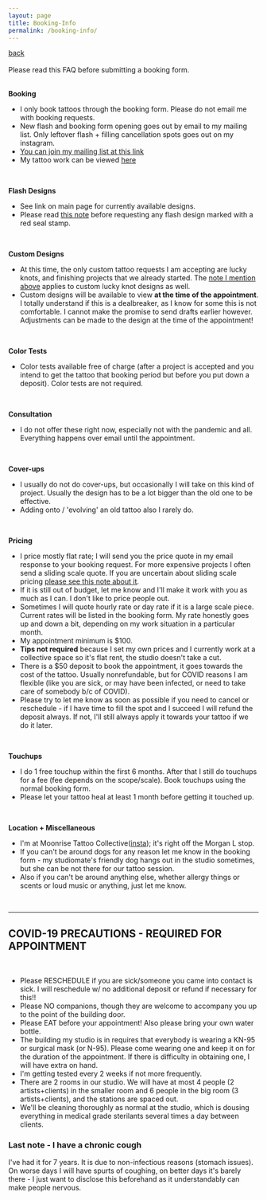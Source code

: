 ```yaml
---
layout: page
title: Booking-Info
permalink: /booking-info/
---
```

<a href="/">back</a>  
<br>
Please read this FAQ before submitting a booking form.  
<br>

**Booking**  
- I only book tattoos through the booking form. Please do not email me with booking requests.  
- New flash and booking form opening goes out by email to my mailing list.  Only leftover flash + filling cancellation spots goes out on my instagram.  
- [You can join my mailing list at this link](https://eepurl.com/hgUiO9)  
- My tattoo work can be viewed [here](https://instagram.com/sleep.on.frogs)  
<br>

**Flash Designs**  
- See link on main page for currently available designs.   
- Please read <a href="/red-seal">this note</a> before requesting any flash design marked with a red seal stamp.  
<br>

**Custom Designs**  
- At this time, the only custom tattoo requests I am accepting are lucky knots, and finishing projects that we already started. The <a href="/red-seal">note I mention above</a> applies to custom lucky knot designs as well.  
- Custom designs will be available to view **at the time of the appointment**. I totally understand if this is a dealbreaker, as I know for some this is not comfortable. I cannot make the promise to send drafts earlier however. Adjustments can be made to the design at the time of the appointment!  
<br>

**Color Tests**  
- Color tests available free of charge (after a project is accepted and you intend to get the tattoo that booking period but before you put down a deposit). Color tests are not required.  
<br>

**Consultation**  
- I do not offer these right now, especially not with the pandemic and all. Everything happens over email until the appointment.  
<br>

**Cover-ups**  
- I usually do not do cover-ups, but occasionally I will take on this kind of project. Usually the design has to be a lot bigger than the old one to be effective.  
- Adding onto / 'evolving' an old tattoo also I rarely do.  
<br>

**Pricing**  
- I price mostly flat rate; I will send you the price quote in my email response to your booking request. For more expensive projects I often send a sliding scale quote. If you are uncertain about sliding scale pricing <a href="/sliding-scale">please see this note about it</a>.  
- If it is still out of budget, let me know and I'll make it work with you as much as I can. I don't like to price people out.  
- Sometimes I will quote hourly rate or day rate if it is a large scale piece. Current rates will be listed in the booking form. My rate honestly goes up and down a bit, depending on my work situation in a particular month.  
- My appointment minimum is $100.  
- **Tips not required** because I set my own prices and I currently work at a collective space so it's flat rent, the studio doesn't take a cut.  
- There is a $50 deposit to book the appointment, it goes towards the cost of the tattoo. Usually nonrefundable, but for COVID reasons I am flexible (like you are sick, or may have been infected, or need to take care of somebody b/c of COVID).  
- Please try to let me know as soon as possible if you need to cancel or reschedule - if I have time to fill the spot and I succeed I will refund the deposit always. If not, I'll still always apply it towards your tattoo if we do it later.  
<br>

**Touchups**  
- I do 1 free touchup within the first 6 months. After that I still do touchups for a fee (fee depends on the scope/scale). Book touchups using the normal booking form.  
- Please let your tattoo heal at least 1 month before getting it touched up.  
<br>

**Location + Miscellaneous**  
- I'm at Moonrise Tattoo Collective([insta](https://instagram.com/moonrise.tattoo)); it's right off the Morgan L stop.  
- If you can't be around dogs for any reason let me know in the booking form - my studiomate's friendly dog hangs out in the studio sometimes, but she can be not there for our tattoo session.  
- Also if you can't be around anything else, whether allergy things or scents or loud music or anything, just let me know.  
<br>

---
## COVID-19 PRECAUTIONS - REQUIRED FOR APPOINTMENT  
<br>

- Please RESCHEDULE if you are sick/someone you came into contact is sick. I will reschedule w/ no additional deposit or refund if necessary for this!!  
- Please NO companions, though they are welcome to accompany you up to the point of the building door.  
- Please EAT before your appointment! Also please bring your own water bottle.  
- The building my studio is in requires that everybody is wearing a KN-95 or surgical mask (or N-95). Please come wearing one and keep it on for the duration of the appointment. If there is difficulty in obtaining one, I will have extra on hand.  
- I'm getting tested every 2 weeks if not more frequently.  
- There are 2 rooms in our studio. We will have at most 4 people (2 artists+clients) in the smaller room and 6 people in the big room (3 artists+clients), and the stations are spaced out.  
- We'll be cleaning thoroughly as normal at the studio, which is dousing everything in medical grade sterilants several times a day between clients. 

### Last note -  I have a chronic cough  
I've had it for 7 years. It is due to non-infectious reasons (stomach issues). On worse days I will have spurts of coughing, on better days it's barely there - I just want to disclose this beforehand as it understandably can make people nervous. 



